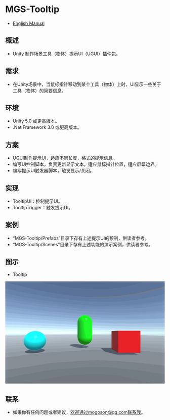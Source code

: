 ﻿# MGS-Tooltip
- [English Manual](./README.md)

## 概述
- Unity 制作场景工具（物体）提示UI（UGUI）插件包。

## 需求
- 在Unity场景中，当鼠标指针移动到某个工具（物体）上时，UI显示一些关于工具（物体）的简要信息。

## 环境
- Unity 5.0 或更高版本。
- .Net Framework 3.0 或更高版本。

## 方案
- UGUI制作提示UI，适应不同长度，格式的提示信息。
- 编写UI控制脚本，负责更新显示文本，适应鼠标指针位置，适应屏幕边界。
- 编写提示UI触发器脚本，触发显示/关闭。

## 实现
- TooltipUI：控制提示UI。
- TooltipTrigger：触发提示UI。

## 案例
- “MGS-Tooltip/Prefabs”目录下存有上述提示UI的预制，供读者参考。
- “MGS-Tooltip/Scenes”目录下存有上述功能的演示案例，供读者参考。

## 图示
- Tooltip

![Tooltip](./Attachments/Tooltip.gif)

## 联系
- 如果你有任何问题或者建议，欢迎通过mogoson@qq.com联系我。
